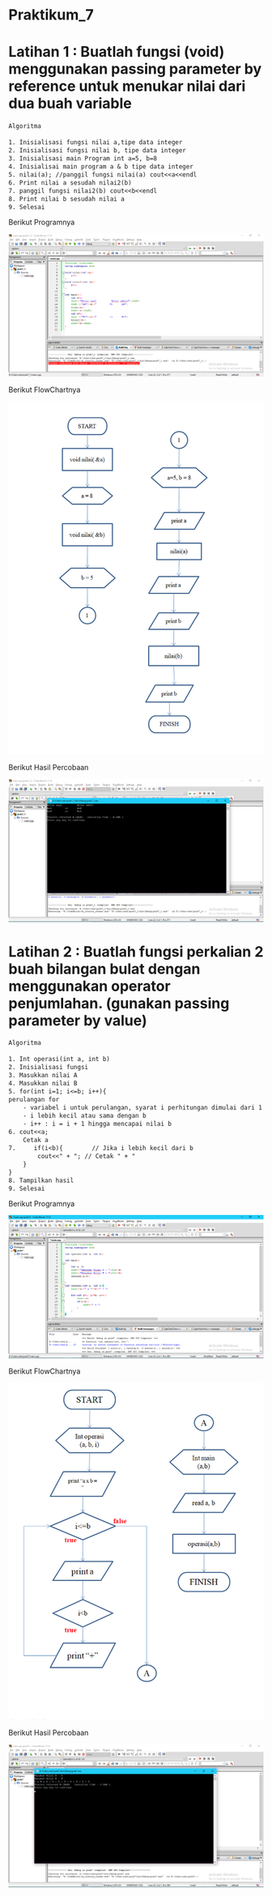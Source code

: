 # Praktikum_7

# Latihan 1 : Buatlah fungsi (void) menggunakan passing parameter by reference untuk menukar nilai dari dua buah variable

```
Algoritma 

1. Inisialisasi fungsi nilai a,tipe data integer
2. Inisialisasi fungsi nilai b, tipe data integer
3. Inisialisasi main Program int a=5, b=8
4. Inisialisai main program a & b tipe data integer
5. nilai(a); //panggil fungsi nilai(a) cout<<a<<endl
6. Print nilai a sesudah nilai2(b)
7. panggil fungsi nilai2(b) cout<<b<<endl
8. Print nilai b sesudah nilai a
9. Selesai

```
Berikut Programnya









![alt text](https://github.com/etrianmartianto/Praktikum_7/blob/master/ss_latihan1.png)







Berikut FlowChartnya



![alt text](https://github.com/etrianmartianto/Praktikum_7/blob/master/Flowchart_Lat1.png)







Berikut Hasil Percobaan


![alt text](https://github.com/etrianmartianto/Praktikum_7/blob/master/ss_hasil_lat1.png)




# Latihan 2 : Buatlah fungsi perkalian 2 buah bilangan bulat dengan menggunakan operator penjumlahan. (gunakan passing parameter by value)

```
Algoritma 

1. Int operasi(int a, int b)
2. Inisialisasi fungsi
3. Masukkan nilai A 
4. Masukkan nilai B
5. for(int i=1; i<=b; i++){
perulangan for
    - variabel i untuk perulangan, syarat i perhitungan dimulai dari 1
    - i lebih kecil atau sama dengan b
    - i++ : i = i + 1 hingga mencapai nilai b
6. cout<<a;
    Cetak a
7.     if(i<b){        // Jika i lebih kecil dari b
        cout<<" + "; // Cetak " + "
    }
}
8. Tampilkan hasil
9. Selesai
```

Berikut Programnya









![alt text](https://github.com/etrianmartianto/Praktikum_7/blob/master/ss_latihan2.png)







Berikut FlowChartnya



![alt text](https://github.com/etrianmartianto/Praktikum_7/blob/master/Flowchart_Lat2.png)







Berikut Hasil Percobaan


![alt text](https://github.com/etrianmartianto/Praktikum_7/blob/master/ss_hasil_lat2.png)
